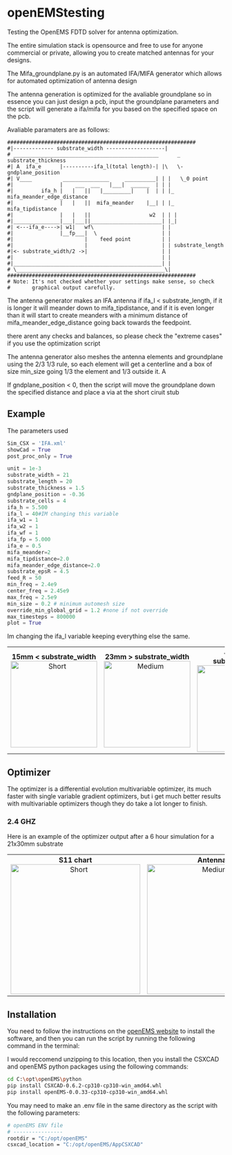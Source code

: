 # openEMStesting

Testing the OpenEMS FDTD solver for antenna optimization.

The entire simulation stack is opensource and free to use for anyone commercial or private, allowing you to create matched antennas for your designs.  

The Mifa_groundplane.py is an automated IFA/MIFA generator which allows for automated optimization of antenna design

The antenna generation is optimized for the avaliable groundplane so in essence you can just design a pcb, input the groundplane parameters and the script will generate a ifa/mifa for you based on the specified space on the pcb.

Avaliable paramaters are as follows:

```plaintext 
#############################################################
#|------------- substrate_width -------------------|
# _______________________________________________      _ substrate_thickness
#| A  ifa_e      |----------ifa_l(total length)-| |\   \-gndplane_position 
#| V____          _______________     __________| | |   \_0 point
#|               |    ___  ___   |___|  ______  | | |
#|         ifa_h |   |   ||   |_________|    |  | | |_ mifa_meander_edge_distance 
#|               |   |   ||  mifa_meander    |__| | |_ mifa_tipdistance
#|               |   |   ||                   w2  | | |                  
#|_______________|___|___||_______________________| |_|
#| <---ifa_e---->| w1|   wf\                      | |
#|               |__fp___|  \                     | |
#|                       |    feed point          | |
#|                       |                        | | substrate_length
#|<- substrate_width/2 ->|                        | |
#|                                                | |
#|________________________________________________| |
# \________________________________________________\|
#############################################################
# Note: It's not checked whether your settings make sense, so check
#       graphical output carefully.
```

The antenna generator makes an IFA antenna if ifa_l < substrate_length, if it is longer it will meander down to mifa_tipdistance, and if it is even longer than it will start to create meanders with a minimum distance of mifa_meander_edge_distance going back towards the feedpoint.

there arent any checks and balances, so please check the "extreme cases" if you use the optimization script

The antenna generator also meshes the antenna elements and groundplane using the 2/3 1/3 rule, so each element will get a centerline and a box of size min_size going 1/3 the element and 1/3 outside it. A

If gndplane_position < 0, then the script will move the groundplane down the specified distance and place a via at the short ciruit stub

## Example

The parameters used

```Python
Sim_CSX = 'IFA.xml'
showCad = True
post_proc_only = True

unit = 1e-3
substrate_width = 21
substrate_length = 20
substrate_thickness = 1.5
gndplane_position = -0.36
substrate_cells = 4
ifa_h = 5.500
ifa_l = 40#IM changing this variable
ifa_w1 = 1
ifa_w2 = 1
ifa_wf = 1
ifa_fp = 5.000
ifa_e = 0.5
mifa_meander=2
mifa_tipdistance=2.0
mifa_meander_edge_distance=2.0
substrate_epsR = 4.5
feed_R = 50
min_freq = 2.4e9
center_freq = 2.45e9
max_freq = 2.5e9
min_size = 0.2 # minimum automesh size
override_min_global_grid = 1.2 #none if not override
max_timesteps = 800000
plot = True
```

Im changing the ifa_l variable keeping everything else the same.

<table>
  <tr>
    <td align="center"><strong>15mm < substrate_width </strong><br>
      <img src="pictures/SHORT.PNG" alt="Short" width="200"/>
    </td>
    <td align="center"><strong>23mm > substrate_width</strong><br>
      <img src="pictures/MEDIUM.PNG" alt="Medium" width="200"/>
    </td>
    <td align="center"><strong>40mm >> substrate_width</strong><br>
      <img src="pictures/LONG.PNG" alt="Long" width="200"/>
    </td>
  </tr>
</table>

## Optimizer

The optimizer is a differential evolution multivariable optimizer, its much faster with single variable gradient optimizers, but i get much better results with multivariable optimizers though they do take a lot longer to finish.

### 2.4 GHZ
Here is an example of the optimizer output after a 6 hour simulation for a 21x30mm substrate

<table>
  <tr>
    <td align="center"><strong>S11 chart </strong><br>
      <img src="pictures/2_4GHz_optimized.png" alt="Short" height="300px"/>
    </td>
    <td align="center"><strong>Antenna</strong><br>
      <img src="pictures/Optimized.PNG" alt="Medium" height="300px"/>
    </td>
    </tr>
</table>


## Installation

You need to follow the instructions on the [openEMS website](https://docs.openems.de/install/package.html#install-readymade-windows-package-src) to install the software, and then you can run the script by running the following command in the terminal:

I would reccomend unzipping to this location, then you install the CSXCAD and openEMS python packages using the following commands:

```bash
cd C:\opt\openEMS\python
pip install CSXCAD-0.6.2-cp310-cp310-win_amd64.whl
pip install openEMS-0.0.33-cp310-cp310-win_amd64.whl
```

You may need to make an .env file in the same directory as the script with the following parameters:

```bash
# openEMS ENV file
# ----------------
rootdir = "C:/opt/openEMS"
csxcad_location = "C:/opt/openEMS/AppCSXCAD"
```
